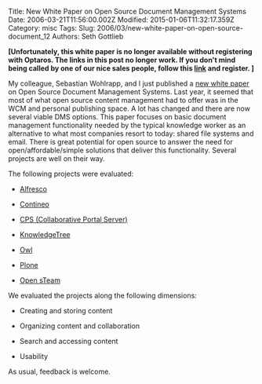 Title: New White Paper on Open Source Document Management Systems
Date: 2006-03-21T11:56:00.002Z
Modified: 2015-01-06T11:32:17.359Z
Category: misc
Tags: 
Slug: 2006/03/new-white-paper-on-open-source-document_12
Authors: Seth Gottlieb

__\[Unfortunately, this white paper is no longer available without registering with Optaros. The links in this post no longer work. If you don't mind being called by one of our nice sales people, follow this [link](http://www.optaros.com/en/publications/white_papers_reports/unleashing_the_power_of_open_source_in_document_management) and register. \]__

  

My colleague, Sebastian Wohlrapp, and I just published a [new white paper](http://www.optaros.com/wp/wp_6_os_docManagement.shtml) on Open Source Document Management Systems. Last year, it seemed that most of what open source content management had to offer was in the WCM and personal publishing space. A lot has changed and there are now several viable DMS options. This paper focuses on basic document management functionality needed by the typical knowledge worker as an alternative to what most companies resort to today: shared file systems and email. There is great potential for open source to answer the need for open/affordable/simple solutions that deliver this functionality. Several projects are well on their way.   

  
The following projects were evaluated:  

*   [Alfresco](http://www.alfresco.org)  
    
*   [Contineo](http://contineo.sourceforge.net/index.html)  
    
*   [CPS (Collaborative Portal Server)](http://www.cps-project.org/)  
    
*   [KnowledgeTree](http://www.ktdms.com/)  
    
*   [Owl](http://owl.sourceforge.net/)  
    
*   [Plone](http://plone.org)  
    
*   [Open sTeam](http://www.open-steam.org/)  
    

  

We evaluated the projects along the following dimensions:  

*   Creating and storing content  
    
*   Organizing content and collaboration  
    
*   Search and accessing content  
    
*   Usability  
    

  

As usual, feedback is welcome.
